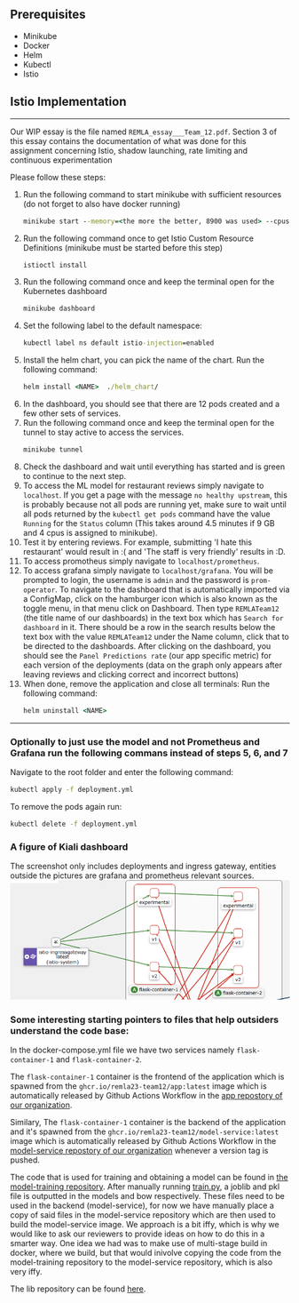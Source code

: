 ## Prerequisites

- Minikube
- Docker
- Helm
- Kubectl
- Istio
## Istio Implementation
---

Our WIP essay is the file named `REMLA_essay___Team_12.pdf`. Section 3 of this essay contains the documentation of what was done for this assignment concerning Istio, shadow launching, rate limiting and continuous experimentation

Please follow these steps:
1. Run the  following command to start minikube with sufficient resources (do not forget to also have docker running)
    ```bat
    minikube start --memory=<the more the better, 8900 was used> --cpus=<the more the better, 4 was used>
    ```
2. Run the following command once to get Istio Custom Resource Definitions (minikube must be started before this step)
    ```bat
    istioctl install
    ```
3. Run the following command once and keep the terminal open for the Kubernetes dashboard
    ```bat
    minikube dashboard
    ```
4. Set the following label to the default namespace:
    ```bat
    kubectl label ns default istio-injection=enabled
    ```
5. Install the helm chart, you can pick the name of the chart.
    Run the following command:
    ```bat
    helm install <NAME>  ./helm_chart/
    ```
6. In the dashboard, you should see that there are 12 pods created and a few other sets of services.
7. Run the following command once and keep the terminal open for the tunnel to stay active to access the services.
    ```bat
    minikube tunnel
    ```
8. Check the dashboard and wait until everything has started and is green to continue to the next step.
9. To access the ML model for restaurant reviews simply navigate to `localhost`. If you get a page with the message `no healthy upstream`, this is probably because not all pods are running yet, make sure to wait until all pods returned by the `kubectl get pods` command have the value `Running` for the `Status` column (This takes around 4.5 minutes if 9 GB and 4 cpus is assigned to minikube).
10. Test it by entering reviews. For example, submitting 'I hate this restaurant' would result in :( and 'The staff is very friendly' results in :D.
11. To access promotheus simply navigate to `localhost/prometheus`.
12. To access grafana simply navigate to `localhost/grafana`. You will be prompted to login, the username is `admin` and the password is `prom-operator`. To navigate to the dashboard that is automatically imported via a ConfigMap, click on the hamburger icon which is also known as the toggle menu, in that menu click on Dashboard. Then type `REMLATeam12` (the title name of our dashboards) in the text box which has `Search for dashboard` in it. There should be a row in the search results below the text box with the value `REMLATeam12` under the Name column, click that to be directed to the dashboards. After clicking on the dashboard, you should see the `Panel Predictions rate` (our app specific metric) for each version of the deployments (data on the graph only appears after leaving reviews and clicking correct and incorrect buttons)
13. When done, remove the application and close all terminals: 
    Run the following command:
    ```bat
    helm uninstall <NAME>
    ```
---

### Optionally to just use the model and not Prometheus and Grafana run the following commans instead of steps 5, 6, and 7
   Navigate to the root folder and enter the following command:
```bat
kubectl apply -f deployment.yml
```

To remove the pods again run:
 ```bat
 kubectl delete -f deployment.yml
 ```

### A figure of Kiali dashboard
The screenshot only includes deployments and ingress gateway, entities outside the pictures are grafana and prometheus relevant sources.
![Screenshot](./istio.png)

### Some interesting starting pointers to files that help outsiders understand the code base:
In the docker-compose.yml file we have two services namely `flask-container-1` and `flask-container-2`. 

The `flask-container-1` container is the frontend of the application which is spawned from the `ghcr.io/remla23-team12/app:latest` image which is automatically released by Github Actions Workflow in the [app repostory of our organization](https://github.com/remla23-team12/app).

Similary, The `flask-container-1` container is the backend of the application and it's spawned from the `ghcr.io/remla23-team12/model-service:latest` image which is automatically released by Github Actions Workflow in the [model-service repostory of our organization](https://github.com/remla23-team12/model-service) whenever a version tag is pushed.

The code that is used for training and obtaining a model can be found in [the model-training repository](https://github.com/remla23-team12/model-training). After manually running [train.py](https://github.com/remla23-team12/model-training/blob/main/train.py), a joblib and pkl file is outputted in the models and bow respectively. These files need to be used in the backend (model-service), for now we have manually place a copy of said files in the model-service repository which are then used to build the model-service image. We approach is a bit iffy, which is why we would like to ask our reviewers to provide ideas on how to do this in a smarter way. One idea we had was to make use of multi-stage build in docker, where we build, but that would inivolve copying the code from the model-training repository to the model-service repository, which is also very iffy.

The lib repository can be found [here](https://github.com/remla23-team12/lib).

